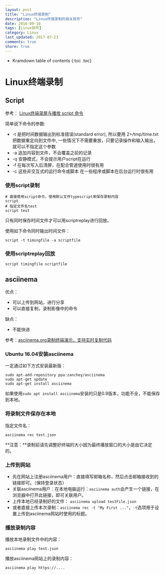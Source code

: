 ```yaml
---
layout: post
title: "Linux终端录制"
description: "Linux终端录制的相关软件"
date: 2016-09-16
tags: [Linux软件]
category: Linux
last_updated: 2017-07-23
comments: true
share: true
---
```



* Kramdown table of contents
{:toc .toc}


# Linux终端录制

## Script
参考： [Linux终端录屏与播放 script 命令](http://zhang789.blog.51cto.com/11045979/1840257)  

简单说下命令的参数:  

- -t 是把时间数据输出到标准错误(standard error), 所以要用 2>/tmp/time.txt 把数据重定向到文件中, 一些情况下不需要重放，只要记录操作和输入输出，就可以不指定这个参数 
- -a 追加内容到文件，不会覆盖之前的记录 
- -q 安静模式，不会提示用户script在运行 
- -f 在每次写入后清屏，在配合管道使用时很有用 
- -c 这些非交互式的运行命令或脚本 在一些程序或脚本在后台运行时很有用



### 使用script录制
```
# 直接使用script命令，使用默认文件typescript来保存录制内容
script
# 指定文件名test
script test
```

只有同时保存时间文件才可以用scriptreplay进行回放。

使用如下命令同时输出时间文件：  

```
script -t timingfile -a scriptfile
```


### 使用scriptreplay回放
```
script timingfile scriptfile
```



## asciinema
优点：  

- 可以上传到网站，进行分享
- 可以直接复制，录制影像中的命令

缺点：  

- 不能快进


参考：[asciinema.org录制终端演示，支持实时复制代码](http://51.ruyo.net/p/3705.html)  



### Ubuntu 16.04安装asciinema
一定通过如下方式安装最新版：  

```
sudo apt-add-repository ppa:zanchey/asciinema
sudo apt-get update
sudo apt-get install asciinema
```

如果使用`sudo apt install asciinema`安装的只是0.9版本，功能不全，不能保存到本地。

### 将录制文件保存在本地
指定文件名：  
```
asciinema rec test.json
```

**注意：**录制前请先调整好终端的大小因为最终播放窗口的大小是由它决定的。

### 上传到网站

- 先在网站上注册asciinema用户：直接填写邮箱名称，然后点击邮箱接收到的链接即可。（保持登录状态）
- 关联asciinema用户：在本地电脑运行：`asciinema auth`会产生一个链接，在浏览器中打开此链接，即可关联用户。
- 上传本地已经录制好的文件： `asciinema upload testFile.json`
- 或者直接上传本次录制：`asciinema rec -t "My First ..."`，`-t`选项用于设置上传到asciinema网站时使用的标题。


### 播放录制内容

播放本地录制文件中的内容：  
```
asciinema play test.json
```

播放asciinema网站上的录制内容：  
```
asciinema play https://....
```

